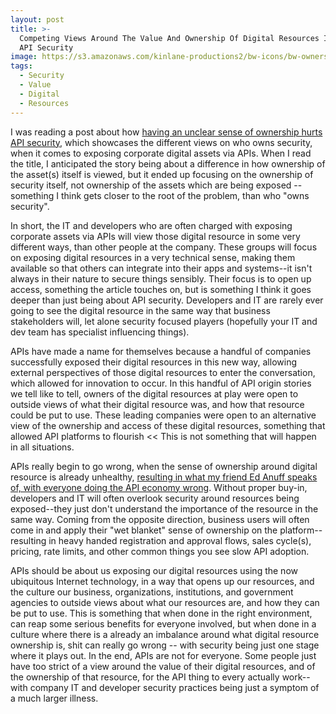 ```yaml
---
layout: post
title: >-
  Competing Views Around The Value And Ownership Of Digital Resources Impacting
  API Security
image: https://s3.amazonaws.com/kinlane-productions2/bw-icons/bw-ownership.png
tags:
  - Security
  - Value
  - Digital
  - Resources
---
```

I was reading a post about how [having an unclear sense of ownership hurts API security](http://www.itbusinessedge.com/blogs/data-security/unclear-sense-of-ownership-hurts-api-security.html), which showcases the different views on who owns security, when it comes to exposing corporate digital assets via APIs. When I read the title, I anticipated the story being about a difference in how ownership of the asset(s) itself is viewed, but it ended up focusing on the ownership of security itself, not ownership of the assets which are being exposed -- something I think gets closer to the root of the problem, than who "owns security". 

In short, the IT and developers who are often charged with exposing corporate assets via APIs will view those digital resource in some very different ways, than other people at the company. These groups will focus on exposing digital resources in a very technical sense, making them available so that others can integrate into their apps and systems--it isn't always in their nature to secure things sensibly. Their focus is to open up access, something the article touches on, but is something I think it goes deeper than just being about API security. Developers and IT are rarely ever going to see the digital resource in the same way that business stakeholders will, let alone security focused players (hopefully your IT and dev team has specialist influencing things).

APIs have made a name for themselves because a handful of companies successfully exposed their digital resources in this new way, allowing external perspectives of those digital resources to enter the conversation, which allowed for innovation to occur. In this handful of API origin stories we tell like to tell, owners of the digital resources at play were open to outside views of what their digital resource was, and how that resource could be put to use. These leading companies were open to an alternative view of the ownership and access of these digital resources, something that allowed API platforms to flourish << This is not something that will happen in all situations.

APIs really begin to go wrong, when the sense of ownership around digital resource is already unhealthy, [resulting in what my friend Ed Anuff speaks of, with everyone doing the API economy wrong](http://techcrunch.com/2016/03/21/almost-everyone-is-doing-the-api-economy-wrong/). Without proper buy-in, developers and IT will often overlook security around resources being exposed--they just don't understand the importance of the resource in the same way. Coming from the opposite direction, business users will often come in and apply their "wet blanket" sense of ownership on the platform--resulting in heavy handed registration and approval flows, sales cycle(s), pricing, rate limits, and other common things you see slow API adoption.

APIs should be about us exposing our digital resources using the now ubiquitous Internet technology, in a way that opens up our resources, and the culture our business, organizations, institutions, and government agencies to outside views about what our resources are, and how they can be put to use. This is something that when done in the right environment, can reap some serious benefits for everyone involved, but when done in a culture where there is a already an imbalance around what digital resource ownership is, shit can really go wrong -- with security being just one stage where it plays out. In the end, APIs are not for everyone. Some people just have too strict of a view around the value of their digital resources, and of the ownership of that resource, for the API thing to every actually work--with company IT and developer security practices being just a symptom of a much larger illness.